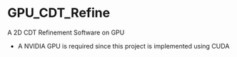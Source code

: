 # GPU_CDT_Refine
A 2D CDT Refinement Software on GPU

* A NVIDIA GPU is required since this project is implemented using CUDA


